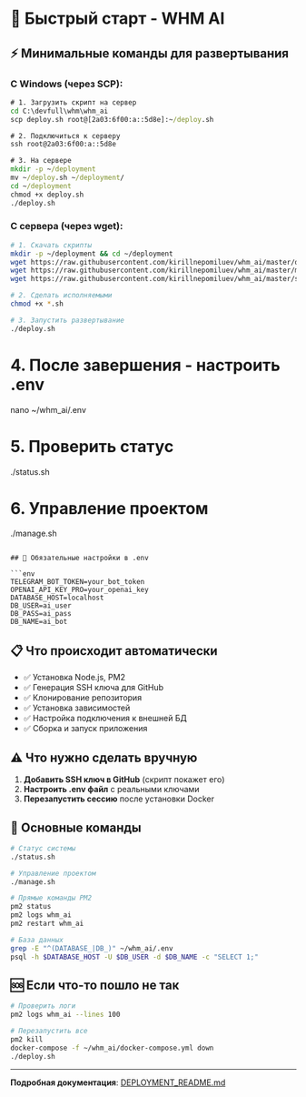 # 🚀 Быстрый старт - WHM AI

## ⚡ Минимальные команды для развертывания

### С Windows (через SCP):
```cmd
# 1. Загрузить скрипт на сервер
cd C:\devfull\whm\whm_ai
scp deploy.sh root@[2a03:6f00:a::5d8e]:~/deploy.sh

# 2. Подключиться к серверу
ssh root@2a03:6f00:a::5d8e

# 3. На сервере
mkdir -p ~/deployment
mv ~/deploy.sh ~/deployment/
cd ~/deployment
chmod +x deploy.sh
./deploy.sh
```

### С сервера (через wget):
```bash
# 1. Скачать скрипты
mkdir -p ~/deployment && cd ~/deployment
wget https://raw.githubusercontent.com/kirillnepomiluev/whm_ai/master/deploy.sh
wget https://raw.githubusercontent.com/kirillnepomiluev/whm_ai/master/manage.sh
wget https://raw.githubusercontent.com/kirillnepomiluev/whm_ai/master/status.sh

# 2. Сделать исполняемыми
chmod +x *.sh

# 3. Запустить развертывание
./deploy.sh
```

# 4. После завершения - настроить .env
nano ~/whm_ai/.env

# 5. Проверить статус
./status.sh

# 6. Управление проектом
./manage.sh
```

## 🔑 Обязательные настройки в .env

```env
TELEGRAM_BOT_TOKEN=your_bot_token
OPENAI_API_KEY_PRO=your_openai_key
DATABASE_HOST=localhost
DB_USER=ai_user
DB_PASS=ai_pass
DB_NAME=ai_bot
```

## 📋 Что происходит автоматически

- ✅ Установка Node.js, PM2
- ✅ Генерация SSH ключа для GitHub
- ✅ Клонирование репозитория
- ✅ Установка зависимостей
- ✅ Настройка подключения к внешней БД
- ✅ Сборка и запуск приложения

## ⚠️ Что нужно сделать вручную

1. **Добавить SSH ключ в GitHub** (скрипт покажет его)
2. **Настроить .env файл** с реальными ключами
3. **Перезапустить сессию** после установки Docker

## 🎯 Основные команды

```bash
# Статус системы
./status.sh

# Управление проектом
./manage.sh

# Прямые команды PM2
pm2 status
pm2 logs whm_ai
pm2 restart whm_ai

# База данных
grep -E "^(DATABASE_|DB_)" ~/whm_ai/.env
psql -h $DATABASE_HOST -U $DB_USER -d $DB_NAME -c "SELECT 1;"
```

## 🆘 Если что-то пошло не так

```bash
# Проверить логи
pm2 logs whm_ai --lines 100

# Перезапустить все
pm2 kill
docker-compose -f ~/whm_ai/docker-compose.yml down
./deploy.sh
```

---

**Подробная документация**: [DEPLOYMENT_README.md](DEPLOYMENT_README.md)
